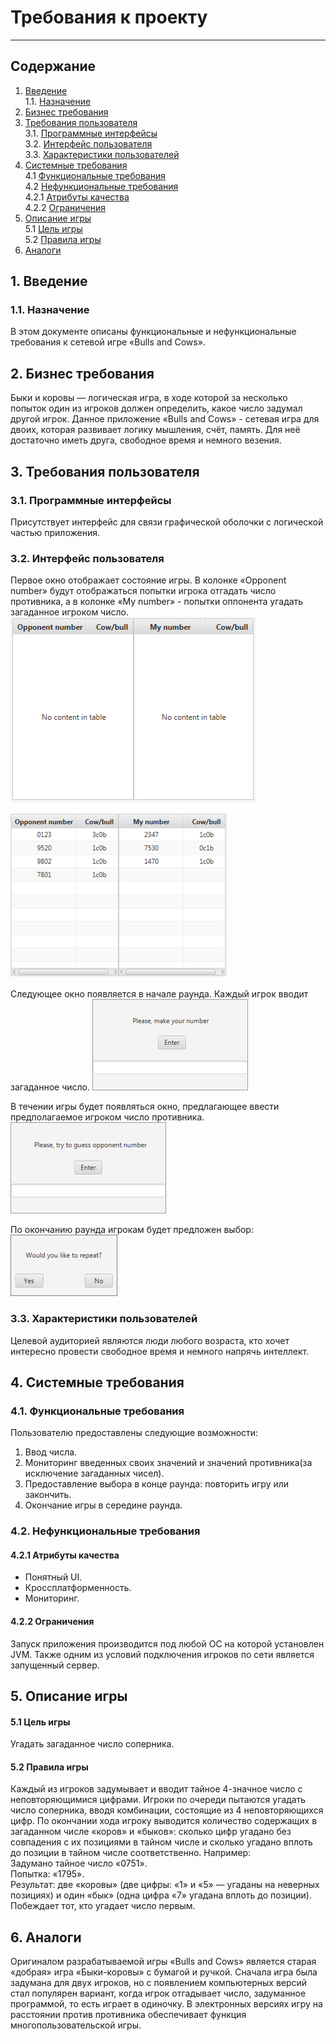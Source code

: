 # Требования к проекту
---
## Содержание
1. [Введение](#1)<br>
  1.1. [Назначение](#1.1) <br>
2. [Бизнес требования](#0) <br>
3. [Требования пользователя](#2) <br>
  3.1. [Программные интерфейсы](#2.1) <br>
  3.2. [Интерфейс пользователя](#2.2) <br>
  3.3. [Характеристики пользователей](#2.3) <br>
4. [Системные требования](#3) <br>
  4.1 [Функциональные требования](#3.1) <br>
  4.2 [Нефункциональные требования](#3.2) <br>
    4.2.1 [Атрибуты качества](#3.2.1) <br>
    4.2.2 [Ограничения](#3.2.2) <br>
5. [Описание игры](#4) <br>
  5.1 [Цель игры](#4.1) <br>
  5.2 [Правила игры](#4.2) <br>
6. [Аналоги](#5) <br>

## 1. Введение <a name="1"></a>
### 1.1. Назначение <a name="1.1"></a>
В этом документе описаны функциональные и нефункциональные требования к сетевой игре «Bulls and Cows».

## 2. Бизнес требования <a name="0"></a>
Быки и коровы — логическая игра, в ходе которой за несколько попыток один из игроков должен определить, какое число задумал другой игрок.
Данное приложение «Bulls and Cows» - сетевая игра для двоих, которая развивает логику мышления, счёт, память. Для неё достаточно иметь друга, свободное время и немного везения.

## 3. Требования пользователя <a name="2"></a>
### 3.1. Программные интерфейсы <a name="2.1"></a>
Присутствует интерфейс для связи графической оболочки с логической частью приложения.

### 3.2. Интерфейс пользователя <a name="2.2"></a>

Первое окно отображает состояние игры. В колонке «Opponent number» будут отображаться попытки игрока отгадать число противника, а в колонке «My number» - попытки оппонента угадать загаданное игроком число.
![Окно отображения состояния игры](../../Image/Mockups/stateTable.png)  

![Окно отображения состояния игры заполненное](../../Image/Mockups/filledStateTable.png)  

Следующее окно появляется в начале раунда. Каждый игрок вводит загаданное число. 
![Окно для ввода(загадывания) своего числа](../../Image/Mockups/makeNumber.png)  

В течении игры будет появляться окно, предлагающее ввести предполагаемое игроком число противника.
![Окно для угадывания числа противника](../../Image/Mockups/guessNumber.png)

По окончанию раунда игрокам будет предложен выбор:  
![Окно выбора повтора или окончания игры](../../Image/Mockups/repeatGame.png)  

### 3.3. Характеристики пользователей <a name="2.3"></a>
Целевой аудиторией являются люди любого возраста, кто хочет интересно провести свободное время и немного напрячь интеллект.

## 4. Системные требования <a name="3"></a>
### 4.1. Функциональные требования <a name="3.1"></a>
Пользователю предоставлены следующие возможности:
   1. Ввод числа.
   2. Мониторинг введенных своих значений и значений противника(за исключение загаданных чисел).
   3. Предоставление выбора в конце раунда: повторить игру или закончить.
   4. Окончание игры в середине раунда.

### 4.2. Нефункциональные требования <a name="3.2"></a>
#### 4.2.1 Атрибуты качества <a name="3.2.1"></a>
- Понятный UI.
- Кроссплатформенность.
- Мониторинг.

#### 4.2.2 Ограничения <a name="3.2.2"></a>
Запуск приложения производится под любой ОС на которой установлен JVM. Также одним из условий подключения игроков по сети является запущенный сервер.

## 5. Описание игры <a name="4"></a>
  #### 5.1 Цель игры <a name="4.1"></a>
Угадать загаданное число соперника. 

  #### 5.2 Правила игры <a name="4.2"></a>
Каждый из игроков задумывает и вводит тайное 4-значное число с неповторяющимися цифрами. Игроки по очереди пытаются угадать число соперника, вводя комбинации, состоящие из 4 неповторяющихся цифр. По окончании хода игроку выводится количество содержащих в загаданном числе «коров» и «быков»: сколько цифр угадано без совпадения с их позициями в тайном числе и сколько угадано вплоть до позиции в тайном числе соответственно. Например:<br>
Задумано тайное число «0751».<br>
Попытка: «1795».<br>
Результат: две «коровы» (две цифры: «1» и «5» — угаданы на неверных позициях) и один «бык» (одна цифра «7» угадана вплоть до позиции).<br>
Побеждает тот, кто угадает число первым.
  
## 6. Аналоги <a name="5"></a>
Оригиналом разрабатываемой игры «Bulls and Cows» является старая «добрая» игра «Быки-коровы» с бумагой и ручкой. Сначала игра была задумана для двух игроков, но с появлением компьютерных версий стал популярен вариант, когда игрок отгадывает число, задуманное программой, то есть играет в одиночку. В электронных версиях игру на расстоянии против противника обеспечивает функция многопользовательской игры.
